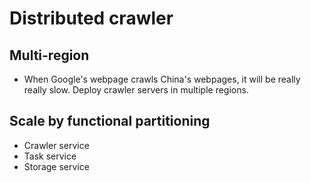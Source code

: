 # Distributed crawler

## Multi-region

* When Google's webpage crawls China's webpages, it will be really really slow. Deploy crawler servers in multiple regions.

## Scale by functional partitioning

* Crawler service
* Task service
* Storage service